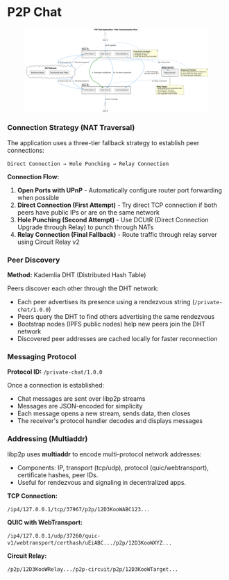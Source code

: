 # P2P Chat

<figure><img src=".gitbook/assets/p2pdiagram.png" alt=""><figcaption></figcaption></figure>

### Connection Strategy (NAT Traversal)

The application uses a three-tier fallback strategy to establish peer connections:

```
Direct Connection → Hole Punching → Relay Connection
```

**Connection Flow:**

1. **Open Ports with UPnP** - Automatically configure router port forwarding when possible
2. **Direct Connection (First Attempt)** - Try direct TCP connection if both peers have public IPs or are on the same network
3. **Hole Punching (Second Attempt)** - Use DCUtR (Direct Connection Upgrade through Relay) to punch through NATs
4. **Relay Connection (Final Fallback)** - Route traffic through relay server using Circuit Relay v2

### Peer Discovery

**Method:** Kademlia DHT (Distributed Hash Table)

Peers discover each other through the DHT network:

* Each peer advertises its presence using a rendezvous string (`/private-chat/1.0.0`)
* Peers query the DHT to find others advertising the same rendezvous
* Bootstrap nodes (IPFS public nodes) help new peers join the DHT network
* Discovered peer addresses are cached locally for faster reconnection

### Messaging Protocol

**Protocol ID:** `/private-chat/1.0.0`

Once a connection is established:

* Chat messages are sent over libp2p streams
* Messages are JSON-encoded for simplicity
* Each message opens a new stream, sends data, then closes
* The receiver's protocol handler decodes and displays messages

### Addressing (Multiaddr)

libp2p uses **multiaddr** to encode multi-protocol network addresses:

* Components: IP, transport (tcp/udp), protocol (quic/webtransport), certificate hashes, peer IDs.
* Useful for rendezvous and signaling in decentralized apps.

**TCP Connection:**

```
/ip4/127.0.0.1/tcp/37967/p2p/12D3KooWABC123...
```

**QUIC with WebTransport:**

```
/ip4/127.0.0.1/udp/37260/quic-v1/webtransport/certhash/uEiABC.../p2p/12D3KooWXYZ...
```

**Circuit Relay:**

```
/p2p/12D3KooWRelay.../p2p-circuit/p2p/12D3KooWTarget...
```

